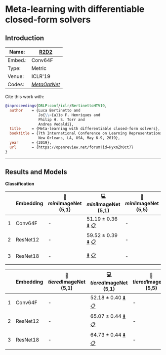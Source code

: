 # Meta-learning with differentiable closed-form solvers
## Introduction
| Name:    | [R2D2](https://arxiv.org/abs/1805.08136)  |
|----------|-------------------------------|
| Embed.:  | Conv64F |
| Type:    | Metric       |
| Venue:   | ICLR'19                      |
| Codes:   | [*MetaOptNet*](https://github.com/kjunelee/MetaOptNet) |

Cite this work with:
```bibtex
@inproceedings{DBLP:conf/iclr/BertinettoHTV19,
  author    = {Luca Bertinetto and
               Jo{\\~{a}}o F. Henriques and
               Philip H. S. Torr and
               Andrea Vedaldi},
  title     = {Meta-learning with differentiable closed-form solvers},
  booktitle = {7th International Conference on Learning Representations, {ICLR} 2019,
               New Orleans, LA, USA, May 6-9, 2019},
  year      = {2019},
  url       = {https://openreview.net/forum?id=HyxnZh0ct7}
}
```
---
## Results and Models

**Classification**

|   | Embedding | :book: *mini*ImageNet (5,1) | :computer: *mini*ImageNet (5,1) | :book:*mini*ImageNet (5,5) | :computer: *mini*ImageNet (5,5) | :memo: Comments  |
|---|-----------|--------------------|--------------------|--------------------|--------------------|---|
| 1 | Conv64F | - | 51.19 ± 0.36 [:arrow_down:](https://drive.google.com/drive/folders/1GbpOJD4mJz5e-hNxAKh-vQISm3P6OykG?usp=sharing) [:clipboard:](./R2D2-miniImageNet--ravi-Conv64F-5-1-Table2.yaml) | - | 67.29 ± 0.31 [:arrow_down:](https://drive.google.com/drive/folders/1Oag2uuGInA8eDXDDlCzOpWwVak4pXjuS?usp=sharing) [:clipboard:](./R2D2-miniImageNet--ravi-Conv64F-5-5-Table2.yaml) | Table.2 |
| 2 | ResNet12 | - | 59.52 ± 0.39 [:arrow_down:](https://drive.google.com/drive/folders/1ZegHyAoZvBBMAd6UAt-D2Ul_lwods8Vg?usp=sharing) [:clipboard:](./R2D2-miniImageNet--ravi-resnet12-5-1-Table2.yaml) | - | 74.61 ± 0.30 [:arrow_down:](https://drive.google.com/drive/folders/1-S-C2nVDp0JVghq1MVTefiUquPVBOPN7?usp=sharing) [:clipboard:](./R2D2-miniImageNet--ravi-resnet12-5-5-Table2.yaml) | Table.2 |
| 3 | ResNet18 | - |  [:arrow_down:]() [:clipboard:]() | - | 75.69 ± 0.29 [:arrow_down:](https://drive.google.com/drive/folders/1jVcT8J6pZXsza5nhM9jtxg0msllmfnvo?usp=sharing) [:clipboard:](./R2D2-miniImageNet--ravi-resnet18-5-5-Table2) | Table.2 |

|   | Embedding | :book: *tiered*ImageNet (5,1) | :computer: *tiered*ImageNet (5,1) | :book:*tiered*ImageNet (5,5) | :computer: *tiered*ImageNet (5,5) | :memo: Comments  |
|---|-----------|--------------------|--------------------|--------------------|--------------------|---|
| 1 | Conv64F | - | 52.18 ± 0.40 [:arrow_down:](https://drive.google.com/drive/folders/1G0NS_pmLl6nMiDxkeUI46dCLMI0yRRzE?usp=sharing) [:clipboard:](./R2D2-tiered_imagenet-Conv64F-5-1-Table2.yaml) | - | 69.19 ± 0.36 [:arrow_down:](https://drive.google.com/drive/folders/1yTpBxVZsp13Qs45Oxodv7zjx2HcpNIuQ?usp=sharing) [:clipboard:](./R2D2-tiered_imagenet-Conv64F-5-5-Table2.yaml) | Table.2 |
| 2 | ResNet12 | - | 65.07 ± 0.44 [:arrow_down:](https://drive.google.com/drive/folders/1ph9_NC04tNqHwpagG9ggFPxlzH5kCd6W?usp=sharing) [:clipboard:](./R2D2-tiered_imagenet-resnet12-5-1-Table2.yaml) | - | 83.04 ± 0.30 [:arrow_down:](https://drive.google.com/drive/folders/1S59uh1zRNobVnipgYBczfFq60541w19R?usp=sharing) [:clipboard:](./R2D2-tiered_imagenet-resnet12-5-5-Table2.yaml) | Table.2 |
| 3 | ResNet18 | - | 64.73 ± 0.44 [:arrow_down:](https://drive.google.com/drive/folders/1IMCcasMboW7Q0DuGDu7q_kQO3kV4cmGR?usp=sharing) [:clipboard:](./R2D2-tiered_imagenet-resnet18-5-1-Table2.yaml) | - | 83.40 ± 0.31 [:arrow_down:](https://drive.google.com/drive/folders/157kAoBfa12JzoaHUszwd8bqVO-TCkMy0?usp=sharing) [:clipboard:](./R2D2-tiered_imagenet-resnet18-5-5-Table2.yaml) | Table.2 |
